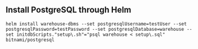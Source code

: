 ## Install PostgreSQL through Helm

```
helm install warehouse-dbms --set postgresqlUsername=testUser --set postgresqlPassword=testPassword --set postgresqlDatabase=warehouse --set initdbScripts."setup\.sh"="psql warehouse < setup\.sql" bitnami/postgresql
```
